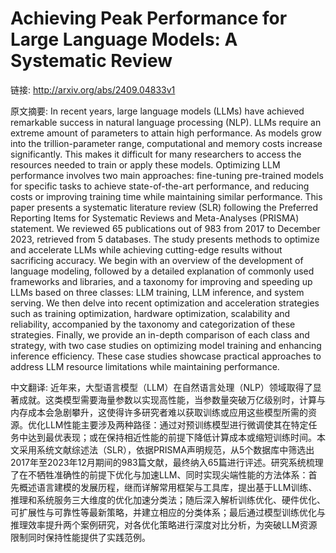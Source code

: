 # Achieving Peak Performance for Large Language Models: A Systematic Review

链接: http://arxiv.org/abs/2409.04833v1

原文摘要:
In recent years, large language models (LLMs) have achieved remarkable
success in natural language processing (NLP). LLMs require an extreme amount of
parameters to attain high performance. As models grow into the
trillion-parameter range, computational and memory costs increase
significantly. This makes it difficult for many researchers to access the
resources needed to train or apply these models. Optimizing LLM performance
involves two main approaches: fine-tuning pre-trained models for specific tasks
to achieve state-of-the-art performance, and reducing costs or improving
training time while maintaining similar performance. This paper presents a
systematic literature review (SLR) following the Preferred Reporting Items for
Systematic Reviews and Meta-Analyses (PRISMA) statement. We reviewed 65
publications out of 983 from 2017 to December 2023, retrieved from 5 databases.
The study presents methods to optimize and accelerate LLMs while achieving
cutting-edge results without sacrificing accuracy. We begin with an overview of
the development of language modeling, followed by a detailed explanation of
commonly used frameworks and libraries, and a taxonomy for improving and
speeding up LLMs based on three classes: LLM training, LLM inference, and
system serving. We then delve into recent optimization and acceleration
strategies such as training optimization, hardware optimization, scalability
and reliability, accompanied by the taxonomy and categorization of these
strategies. Finally, we provide an in-depth comparison of each class and
strategy, with two case studies on optimizing model training and enhancing
inference efficiency. These case studies showcase practical approaches to
address LLM resource limitations while maintaining performance.

中文翻译:
近年来，大型语言模型（LLM）在自然语言处理（NLP）领域取得了显著成就。这类模型需要海量参数以实现高性能，当参数量突破万亿级别时，计算与内存成本会急剧攀升，这使得许多研究者难以获取训练或应用这些模型所需的资源。优化LLM性能主要涉及两种路径：通过对预训练模型进行微调使其在特定任务中达到最优表现；或在保持相近性能的前提下降低计算成本或缩短训练时间。本文采用系统文献综述法（SLR），依据PRISMA声明规范，从5个数据库中筛选出2017年至2023年12月期间的983篇文献，最终纳入65篇进行评述。研究系统梳理了在不牺牲准确性的前提下优化与加速LLM、同时实现尖端性能的方法体系：首先概述语言建模的发展历程，继而详解常用框架与工具库，提出基于LLM训练、推理和系统服务三大维度的优化加速分类法；随后深入解析训练优化、硬件优化、可扩展性与可靠性等最新策略，并建立相应的分类体系；最后通过模型训练优化与推理效率提升两个案例研究，对各优化策略进行深度对比分析，为突破LLM资源限制同时保持性能提供了实践范例。
